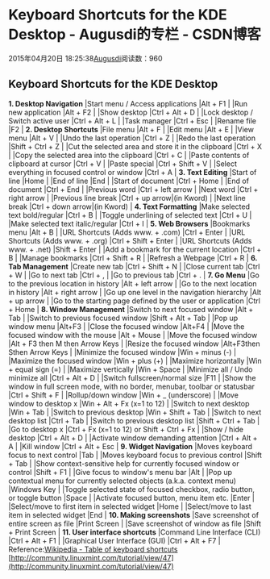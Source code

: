 
# Keyboard Shortcuts for the KDE Desktop - Augusdi的专栏 - CSDN博客


2015年04月20日 18:25:38[Augusdi](https://me.csdn.net/Augusdi)阅读数：960



## Keyboard Shortcuts for the KDE Desktop

**1. Desktop Navigation**
|Start menu / Access applications
|Alt + F1
|
|Run new application
|Alt + F2
|
|Show desktop
|Ctrl + Alt + D
|
|Lock desktop / Switch active user
|Ctrl + Alt + L
|
|Task manager
|Ctrl + Esc
|
|Rename file
|F2
|
**2. Desktop Shortcuts**
|File menu
|Alt + F
|
|Edit menu
|Alt + E
|
|View menu
|Alt + V
|
|Undo the last operation
|Ctrl + Z
|
|Redo the last operation
|Shift + Ctrl + Z
|
|Cut the selected area and store it in the clipboard
|Ctrl + X
|
|Copy the selected area into the clipboard
|Ctrl + C
|
|Paste contents of clipboard at cursor
|Ctrl + V
|
|Paste special
|Ctrl + Shift + V
|
|Select everything in focused control or window
|Ctrl + A
|
**3. Text Editing**
|Start of line
|Home
|
|End of line
|End
|
|Start of document
|Ctrl + Home
|
|End of document
|Ctrl + End
|
|Previous word
|Ctrl + left arrow
|
|Next word
|Ctrl + right arrow
|
|Previous line break
|Ctrl + up arrow|(in Kword)
|
|Next line break
|Ctrl + down arrow|(in Kword)
|
**4. Text Formatting**
|Make selected text bold/regular
|Ctrl + B
|
|Toggle underlining of selected text
|Ctrl + U
|
|Make selected text italic/regular
|Ctrl + I
|
**5. Web Browsers**
|Bookmarks menu
|Alt + B
|
|URL Shortcuts (Adds www. + .com)
|Ctrl + Enter
|
|URL Shortcuts (Adds www. + .org)
|Ctrl + Shift + Enter
|
|URL Shortcuts (Adds www. + .net)
|Shift + Enter
|
|Add a bookmark for the current location
|Ctrl + B
|
|Manage bookmarks
|Ctrl + Shift + R
|
|Refresh a Webpage
|Ctrl + R
|
**6. Tab Management**
|Create new tab
|Ctrl + Shift + N
|
|Close current tab
|Ctrl + W
|
|Go to next tab
|Ctrl + ,
|
|Go to previous tab
|Ctrl + .
|
**7. Go Menu**
|Go to the previous location in history
|Alt + left arrow
|
|Go to the next location in history
|Alt + right arrow
|
|Go up one level in the navigation hierarchy
|Alt + up arrow
|
|Go to the starting page defined by the user or application
|Ctrl + Home
|
**8. Window Management**
|Switch to next focused window
|Alt + Tab
|
|Switch to previous focused window
|Shift + Alt + Tab
|
|Pop up window menu
|Alt+F3
|
|Close the focused window
|Alt+F4
|
|Move the focused window with the mouse
|Alt + Mouse
|
|Move the focused window
|Alt + F3 then M then Arrow Keys
|
|Resize the focused window
|Alt+F3then Sthen Arrow Keys
|
|Minimize the focused window
|Win + minus (-)
|
|Maximize the focused window
|Win + plus (+)
|
|Maximize horizontally
|Win + equal sign (=)
|
|Maximize vertically
|Win + Space
|
|Minimize all / Undo minimize all
|Ctrl + Alt + D
|
|Switch fullscreen/normal size
|F11
|
|Show the window in full screen mode, with no border, menubar, toolbar or statusbar
|Ctrl + Shift + F
|
|Rollup/down window
|Win + _ (underscore)
|
|Move window to desktop x
|Win + Alt + Fx (x=1 to 12)
|
|Switch to next desktop
|Win + Tab
|
|Switch to previous desktop
|Win + Shift + Tab
|
|Switch to next desktop list
|Ctrl + Tab
|
|Switch to previous desktop list
|Shift + Ctrl + Tab
|
|Go to desktop x
|Ctrl + Fx (x=1 to 12) or Shift + Ctrl + Fx
|
|Show / hide desktop
|Ctrl + Alt + D
|
|Activate window demanding attention
|Ctrl + Alt + A
|
|Kill window
|Ctrl + Alt + Esc
|
**9. Widget Navigation**
|Moves keyboard focus to next control
|Tab
|
|Moves keyboard focus to previous control
|Shift + Tab
|
|Show context-sensitive help for currently focused window or control
|Shift + F1
|
|Give focus to window's menu bar
|Alt
|
|Pop up contextual menu for currently selected objects (a.k.a. context menu)
|Windows Key
|
|Toggle selected state of focused checkbox, radio button, or toggle button
|Space
|
|Activate focused button, menu item etc.
|Enter
|
|Select/move to first item in selected widget
|Home
|
|Select/move to last item in selected widget
|End
|
**10. Making screenshots**
|Save screenshot of entire screen as file
|Print Screen
|
|Save screenshot of window as file
|Shift + Print Screen
|
**11. User interface shortcuts**
|Command Line Interface (CLI)
|Ctrl + Alt + F1
|
|Graphical User Interface (GUI)
|Ctrl + Alt + F7
|
Reference:[Wikipedia - Table of keyboard shortcuts](http://en.wikipedia.org/wiki/Table_of_keyboard_shortcuts)
[http://community.linuxmint.com/tutorial/view/47](http://community.linuxmint.com/tutorial/view/47)



